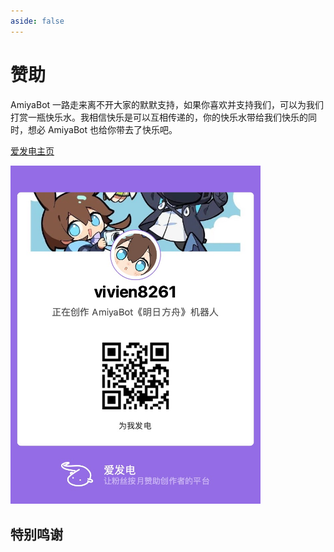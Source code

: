 ```yaml
---
aside: false
---
```


<script setup>
import specialThanks from './components/specialThanks.vue'
</script>

# 赞助

AmiyaBot 一路走来离不开大家的默默支持，如果你喜欢并支持我们，可以为我们打赏一瓶快乐水。我相信快乐是可以互相传递的，你的快乐水带给我们快乐的同时，想必
AmiyaBot 也给你带去了快乐吧。

[爱发电主页](https://afdian.net/a/amiyabot)

<img style="width: 400px" src="assets/5a4a07cc67f556288d3df2e9029fc14.jpg" alt="image">

## 特别鸣谢

<specialThanks />
